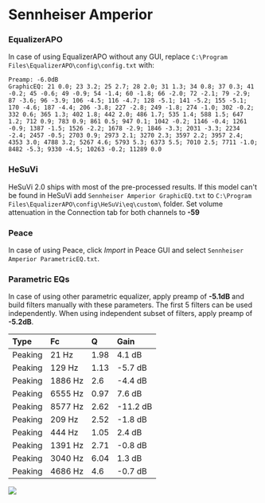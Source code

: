# Sennheiser Amperior

### EqualizerAPO
In case of using EqualizerAPO without any GUI, replace `C:\Program Files\EqualizerAPO\config\config.txt`
with:
```
Preamp: -6.0dB
GraphicEQ: 21 0.0; 23 3.2; 25 2.7; 28 2.0; 31 1.3; 34 0.8; 37 0.3; 41 -0.2; 45 -0.6; 49 -0.9; 54 -1.4; 60 -1.8; 66 -2.0; 72 -2.1; 79 -2.9; 87 -3.6; 96 -3.9; 106 -4.5; 116 -4.7; 128 -5.1; 141 -5.2; 155 -5.1; 170 -4.6; 187 -4.4; 206 -3.8; 227 -2.8; 249 -1.8; 274 -1.0; 302 -0.2; 332 0.6; 365 1.3; 402 1.8; 442 2.0; 486 1.7; 535 1.4; 588 1.5; 647 1.2; 712 0.9; 783 0.9; 861 0.5; 947 0.1; 1042 -0.2; 1146 -0.4; 1261 -0.9; 1387 -1.5; 1526 -2.2; 1678 -2.9; 1846 -3.3; 2031 -3.3; 2234 -2.4; 2457 -0.5; 2703 0.9; 2973 2.1; 3270 2.3; 3597 2.2; 3957 2.4; 4353 3.0; 4788 3.2; 5267 4.6; 5793 5.3; 6373 5.5; 7010 2.5; 7711 -1.0; 8482 -5.3; 9330 -4.5; 10263 -0.2; 11289 0.0
```

### HeSuVi
HeSuVi 2.0 ships with most of the pre-processed results. If this model can't be found in HeSuVi add
`Sennheiser Amperior GraphicEQ.txt` to `C:\Program Files\EqualizerAPO\config\HeSuVi\eq\custom\` folder.
Set volume attenuation in the Connection tab for both channels to **-59**

### Peace
In case of using Peace, click *Import* in Peace GUI and select `Sennheiser Amperior ParametricEQ.txt`.

### Parametric EQs
In case of using other parametric equalizer, apply preamp of **-5.1dB** and build filters manually
with these parameters. The first 5 filters can be used independently.
When using independent subset of filters, apply preamp of **-5.2dB**.

| Type    | Fc      |    Q | Gain     |
|:--------|:--------|:-----|:---------|
| Peaking | 21 Hz   | 1.98 | 4.1 dB   |
| Peaking | 129 Hz  | 1.13 | -5.7 dB  |
| Peaking | 1886 Hz | 2.6  | -4.4 dB  |
| Peaking | 6555 Hz | 0.97 | 7.6 dB   |
| Peaking | 8577 Hz | 2.62 | -11.2 dB |
| Peaking | 209 Hz  | 2.52 | -1.8 dB  |
| Peaking | 444 Hz  | 1.05 | 2.4 dB   |
| Peaking | 1391 Hz | 2.71 | -0.8 dB  |
| Peaking | 3040 Hz | 6.04 | 1.3 dB   |
| Peaking | 4686 Hz | 4.6  | -0.7 dB  |

![](https://raw.githubusercontent.com/jaakkopasanen/AutoEq/master/results/innerfidelity/sbaf-serious/Sennheiser%20Amperior/Sennheiser%20Amperior.png)